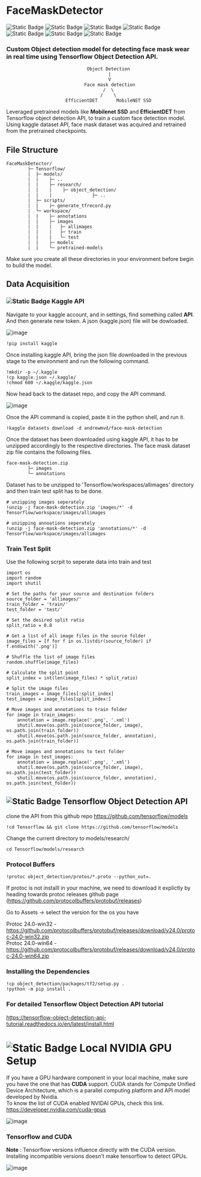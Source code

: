 # FaceMaskDetector
![Static Badge](https://img.shields.io/badge/Python-3.7-grey?logo=python)
![Static Badge](https://img.shields.io/badge/google-colab-%23F9AB00?logo=googlecolab)
![Static Badge](https://img.shields.io/badge/conda-grey?logo=anaconda)
![Static Badge](https://img.shields.io/badge/Tensorflow-1.x-grey?logo=tensorflow)
![Static Badge](https://img.shields.io/badge/Tensorflow-2.6-grey?logo=tensorflow)
![Static Badge](https://img.shields.io/badge/cuda-11.2-grey?logo=nvidia)
![Static Badge](https://img.shields.io/badge/cDNN-8.1-grey?logo=nvidia)






### Custom Object detection model for detecting face mask wear in real time using Tensorflow Object Detection API.

```
                              Object Detection
                                      |
                                      V
                             Face mask detection
                                    /  \
                                   /    \
                      EfficientDET       MobileNET SSD   
```

Leveraged pretrained models like **Mobilenet SSD** and **EfficientDET** from Tensorflow object detection API, to train a custom face detection model. Using kaggle dataset API, face mask dataset was acquired and retrained from the pretrained checkpoints.  

## File Structure

```
FaceMaskDetector/
        ├─ Tensorflow/
        |  ├─ models/
        |  |    ├─ ..
        |  |    ├─ research/
        |  |    |    ├─ object_detection/
        |  |    |               ├─ ..  
        |  ├─ scripts/
        |  |    ├─ generate_tfrecord.py
        |  └─ workspace/
        |  |    ├─ annotations
        |  |    ├─ images
        |  |    |   ├─ allimages
        |  |    |   ├─ train
        |  |    |   └─ test
        |  |    ├─ models
        |  |    └─ pretrained-models
```
Make sure you create all these directories in your environment before begin to build the model.

## Data Acquisition
### ![Static Badge](https://img.shields.io/badge/kaggle-grey?logo=kaggle) Kaggle API

Navigate to your kaggle account, and in settings, find something called **API**. And then generate new token. A json (kaggle.json) file will be dowloaded.

![image](https://github.com/rajag0pal/FaceMaskDetector/assets/80576855/530378bc-62aa-4856-9c80-af4692e85247)

```
!pip install kaggle
```

Once installing kaggle API, bring the json file downloaded in the previous stage to the environment and run the following command.

```
!mkdir -p ~/.kaggle
!cp kaggle.json ~/.kaggle/
!chmod 600 ~/.kaggle/kaggle.json
```
Now head back to the dataset repo, and copy the API command.

![image](https://github.com/rajag0pal/FaceMaskDetector/assets/80576855/008861a6-01c4-43bb-8a9e-fb95f573c98d)

Once the API command is copied, paste it in the python shell, and run it.

```
!kaggle datasets download -d andrewmvd/face-mask-detection
```

Once the dataset has been downloaded using kaggle API, it has to be unzipped accordingly to the respective directories. The face mask dataset zip file contains the following files.

```
face-mask-detection.zip
        ├─ images
        └─ annotations
```

Dataset has to be unzipped to 'Tensorflow/workspaces/allimages' directory and then train test split has to be done.

```
# unzipping images seperately
!unzip -j face-mask-detection.zip 'images/*' -d Tensorflow/workspace/images/allimages

# unzipping annoations seperately
!unzip -j face-mask-detection.zip 'annotations/*' -d Tensorflow/workspace/images/allimages
```

### Train Test Split

Use the following scrpit to seperate data into train and test

```
import os
import random
import shutil

# Set the paths for your source and destination folders
source_folder = 'allimages/'
train_folder = 'train/'
test_folder = 'test/'

# Set the desired split ratio
split_ratio = 0.8

# Get a list of all image files in the source folder
image_files = [f for f in os.listdir(source_folder) if f.endswith('.png')]

# Shuffle the list of image files
random.shuffle(image_files)

# Calculate the split point
split_index = int(len(image_files) * split_ratio)

# Split the image files
train_images = image_files[:split_index]
test_images = image_files[split_index:]
```
```
# Move images and annotations to train folder
for image in train_images:
    annotation = image.replace('.png', '.xml')
    shutil.move(os.path.join(source_folder, image), os.path.join(train_folder))
    shutil.move(os.path.join(source_folder, annotation), os.path.join(train_folder))
```
```
# Move images and annotations to test folder
for image in test_images:
    annotation = image.replace('.png', '.xml')
    shutil.move(os.path.join(source_folder, image), os.path.join(test_folder))
    shutil.move(os.path.join(source_folder, annotation), os.path.join(test_folder))
```

## ![Static Badge](https://img.shields.io/badge/Object_Detection_API-grey?logo=tensorflow) Tensorflow Object Detection API

clone the API from this github repo https://github.com/tensorflow/models

```
!cd Tensorflow && git clone https://github.com/tensorflow/models
```

Change the current directory to models/research/

```
cd Tensorflow/models/research
```

### Protocol Buffers

```
!protoc object_detection/protos/*.proto --python_out=.
```
If protoc is not installl in your machine, we need to download it explictly by heading towards protoc releases github page (https://github.com/protocolbuffers/protobuf/releases)

Go to Assets -> select the version for the os you have

Protoc 24.0-win32 - https://github.com/protocolbuffers/protobuf/releases/download/v24.0/protoc-24.0-win32.zip <br>
Protoc 24.0-win64 - https://github.com/protocolbuffers/protobuf/releases/download/v24.0/protoc-24.0-win64.zip
### Installing the Dependencies
```
!cp object_detection/packages/tf2/setup.py .
!python -m pip install .
```

### For detailed Tensorflow Object Detection API tutorial
https://tensorflow-object-detection-api-tutorial.readthedocs.io/en/latest/install.html

# ![Static Badge](https://img.shields.io/badge/nvidia-grey?logo=nvidia) Local NVIDIA GPU Setup 

If you have a GPU hardware component in your local machine, make sure you have the one that has **CUDA** support. CUDA stands for Compute Unified Device Architecture, which is a parallel computing platform and API model developed by Nvidia. <br>
To know the list of CUDA enabled NVIDAI GPUs, check this link. https://developer.nvidia.com/cuda-gpus

![image](https://github.com/rajag0pal/FaceMaskDetector/assets/80576855/c084b2db-c32d-4680-b95b-765aae374199)

### Tensorflow and CUDA

**Note** : Tensorflow versions influence directly with the CUDA version. Installing incompatible versions doesn't make tensorflow to detect GPUs.

![image](https://github.com/rajag0pal/FaceMaskDetector/assets/80576855/04e96883-feb4-4f8f-b85e-ef8b9191ff76)
